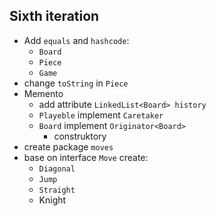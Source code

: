 ## Sixth iteration

- Add `equals` and `hashcode`:
  - `Board`
  - `Piece`
  - `Game`
- change `toString` in `Piece`
- Memento 
  - add attribute `LinkedList<Board> history`
  - `Playeble` implement `Caretaker`
  - `Board` implement `Originator<Board>`
    - construktory
- create package `moves`
- base on interface `Move` create:
  - `Diagonal`
  - `Jump`
  - `Straight`
  - Knight